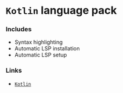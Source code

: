 # `Kotlin` language pack

### Includes

- Syntax highlighting
- Automatic LSP installation
- Automatic LSP setup

### Links

- [`Kotlin`](https://kotlinlang.org/)
